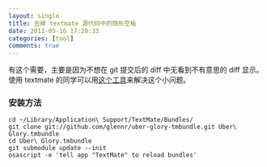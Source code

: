 ```yaml
---
layout: single
title: 去掉 textmate 源代码中的隐形空格
date: 2011-05-16 17:20:33
categories: [tool]
comments: true
---
```


有这个需要，主要是因为不想在 git 提交后的 diff 中无看到不有意思的 diff 显示。使用 textmate 的同学可以用[这个工具](https://github.com/glennr/uber-glory-tmbundle)来解决这个小问题。

### 安装方法

```
cd ~/Library/Application\ Support/TextMate/Bundles/
git clone git://github.com/glennr/uber-glory-tmbundle.git Uber\ Glory.tmbundle
cd Uber\ Glory.tmbundle
git submodule update --init
osascript -e 'tell app "TextMate" to reload bundles'
```